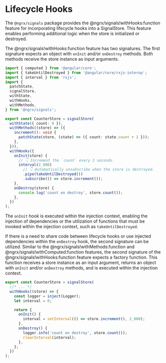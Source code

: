 # Lifecycle Hooks

The `@ngrx/signals` package provides the @ngrx/signals!withHooks:function feature for incorporating lifecycle hooks into a SignalStore.
This feature enables performing additional logic when the store is initialized or destroyed.

The @ngrx/signals!withHooks:function feature has two signatures.
The first signature expects an object with `onInit` and/or `onDestroy` methods.
Both methods receive the store instance as input arguments.

<ngrx-code-example header="counter.store.ts">

```ts
import { computed } from '@angular/core';
import { takeUntilDestroyed } from '@angular/core/rxjs-interop';
import { interval } from 'rxjs';
import {
  patchState,
  signalStore,
  withState,
  withHooks,
  withMethods,
} from '@ngrx/signals';

export const CounterStore = signalStore(
  withState({ count: 0 }),
  withMethods((store) => ({
    increment(): void {
      patchState(store, (state) => ({ count: state.count + 1 }));
    },
  })),
  withHooks({
    onInit(store) {
      // 👇 Increment the `count` every 2 seconds.
      interval(2_000)
        // 👇 Automatically unsubscribe when the store is destroyed.
        .pipe(takeUntilDestroyed())
        .subscribe(() => store.increment());
    },
    onDestroy(store) {
      console.log('count on destroy', store.count());
    },
  })
);
```

</ngrx-code-example>

The `onInit` hook is executed within the injection context, enabling the injection of dependencies or the utilization of functions that must be invoked within the injection context, such as `takeUntilDestroyed`.

If there is a need to share code between lifecycle hooks or use injected dependencies within the `onDestroy` hook, the second signature can be utilized.
Similar to the @ngrx/signals!withMethods:function and @ngrx/signals!withComputed:function features, the second signature of the @ngrx/signals!withHooks:function feature expects a factory function.
This function receives a store instance as an input argument, returns an object with `onInit` and/or `onDestroy` methods, and is executed within the injection context.

<ngrx-code-example header="counter.store.ts">

```ts
export const CounterStore = signalStore(
  //* ... */
  withHooks((store) => {
    const logger = inject(Logger);
    let interval = 0;

    return {
      onInit() {
        interval = setInterval(() => store.increment(), 2_000);
      },
      onDestroy() {
        logger.info('count on destroy', store.count());
        clearInterval(interval);
      },
    };
  })
);
```

</ngrx-code-example>

